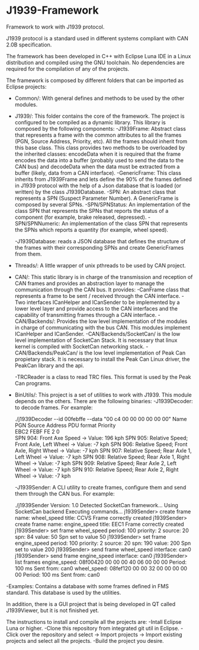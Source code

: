 # J1939-Framework
Framework to work with J1939 protocol. 

J1939 protocol is a standard used in different systems compliant with CAN 2.0B specification.

The framework has been developed in C++ with Eclipse Luna IDE in a Linux distribution and compiled using the GNU toolchain. No dependencies are required for the compilation of any of the projects.

The framework is composed by different folders that can be imported as Eclipse projects:

- Common/: With general defines and methods to be used by the other modules.  

- J1939/: This folder contains the core of the framework. The project is configured to be compiled as a dynamic library. This library is composed by the following components:
    -J1939Frame: Abstract class that represents a frame with the common attributes to all the frames (PGN, Source Address, Priority, etc). All the frames should inherit from this base class. This class provides two methods to be overloaded by the inherited classes: encodeData when it is required that the frame encodes the data into a buffer (probably used to send the data to the CAN bus) and decodeData when the data must be extracted from a buffer (likely, data from a CAN interface).
    -GenericFrame: This class inherits from J1939Frame and lets define the 90% of the frames defined in J1939 protocol with the help of a Json database that is loaded (or written) by the class J1939Database. 
    -SPN: An abstract class that represents a SPN (Suspect Parameter Number). A GenericFrame is composed by several SPNs.
    -SPN/SPNStatus: An implementation of the class SPN that represents the SPNs that reports the status of a component (for example, brake released, depressed).
    -SPN/SPNNumeric: An implementation of the class SPN that represents the SPNs which reports a quantity (for example, wheel speed).
    
    -J1939Database: reads a JSON database that defines the structure of the frames with their corresponding SPNs and create GenericFrames from them.
        
- Threads/: A little wrapper of unix pthreads to be used by CAN project.
- CAN/: This static library is in charge of the transmission and reception of CAN frames and provides an abstraction layer to manage the communication through the CAN bus. It provides:
    -CanFrame class that represents a frame to be sent / received through the CAN interface.
    -Two interfaces ICanHelper and ICanSender to be implemented by a lower level layer and provide access to the CAN interfaces and the capability of transmitting frames through a CAN interface.
    -CAN/Backends/: Provides the low level implementation of the modules in charge of communicating with the bus CAN. This modules implement ICanHelper and ICanSender.
    -CAN/Backends/SocketCan/ is the low level implementation of SocketCan Stack. It is necessary that linux kernel is compiled with SocketCan networking stack.
    -CAN/Backends/PeakCan/ is the low level implementation of Peak Can propietary stack. It is necessary to install the Peak Can Linux driver, the PeakCan library and the api.
    
    -TRCReader is a class to read TRC files. This format is used by the Peak Can programs.
      

- BinUtils/: This project is a set of utilities to work with J1939. This module depends on the others. There are the following binaries:
    -J1939Decoder: to decode frames. For example:
    
    
    ./j1939Decoder --id 00febffe --data "00 c4 00 00 00 00 00 00"
    Name	PGN	Source Address	PDU format	Priority	
    EBC2	FEBF	FE		2		0	
    SPN 904: Front Axe Speed -> Value: 196 kph
    SPN 905: Relative Speed; Front Axle, Left Wheel -> Value: -7 kph
    SPN 906: Relative Speed; Front Axle, Right Wheel -> Value: -7 kph
    SPN 907: Relative Speed; Rear Axle 1, Left Wheel -> Value: -7 kph
    SPN 908: Relative Speed; Rear Axle 1, Right Wheel -> Value: -7 kph
    SPN 909: Relative Speed; Rear Axle 2, Left Wheel -> Value: -7 kph
    SPN 910: Relative Speed; Rear Axle 2, Right Wheel -> Value: -7 kph
    
    -J1939Sender: A CLI utility to create frames, configure them and send them through the CAN bus. For example:
    
    ./j1939Sender 
    Version: 1.0
    Detected SocketCan framework... Using SocketCan backend
    Executing commands...
    j1939Sender> create frame name: wheel_speed title: CCVS
    Frame correctly created
    j1939Sender> create frame name: engine_speed title: EEC1
    Frame correctly created
    j1939Sender> set frame wheel_speed period: 100 priority: 2 source: 20 spn: 84 value: 50
    Spn set to value 50
    j1939Sender> set frame engine_speed period: 100 priority: 2 source: 20 spn: 190 value: 200
    Spn set to value 200
    j1939Sender> send frame wheel_speed interface: can0
    j1939Sender> send frame engine_speed interface: can0
    j1939Sender> list frames
    engine_speed: 08f00420 00 00 00 40 06 00 00 00  Period: 100 ms Sent from: can0 
    wheel_speed: 08fef120 00 00 32 00 00 00 00 00  Period: 100 ms Sent from: can0 


-Examples: Contains a database with some frames defined in FMS standard. This database is used by the utilities.


In addition, there is a GUI project that is being developed in QT called J1939Viewer, but it is not finished yet.



The instructions to install and compile all the projects are:
    -Intall Eclipse Luna or higher.
    -Clone this repository from integrated git util in Eclipse.
    -Click over the repository and select -> Import projects -> Import existing projects and select all the projects.
    -Build the project you desire.
    
